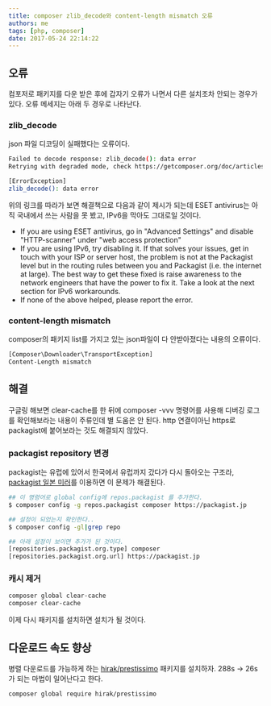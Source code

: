```yaml
---
title: composer zlib_decode와 content-length mismatch 오류
authors: me
tags: [php, composer]
date: 2017-05-24 22:14:22
---
```


## 오류

컴포저로 패키지를 다운 받은 후에 갑자기 오류가 나면서 다른 설치조차 안되는 경우가 있다.
오류 메세지는 아래 두 경우로 나타난다.

### zlib_decode

json 파일 디코딩이 실패했다는 오류이다.

```bash
Failed to decode response: zlib_decode(): data error
Retrying with degraded mode, check https://getcomposer.org/doc/articles/troubleshooting.md#degraded-mode for more info

[ErrorException]
zlib_decode(): data error
```

위의 링크를 따라가 보면 해결책으로 다음과 같이 제시가 되는데
ESET antivirus는 아직 국내에서 쓰는 사람을 못 봤고, IPv6을 막아도 그대로일 것이다.

- If you are using ESET antivirus, go in "Advanced Settings" and disable "HTTP-scanner" under "web access protection"
- If you are using IPv6, try disabling it. If that solves your issues, get in touch with your ISP or server host, the problem is not at the Packagist level but in the routing rules between you and Packagist (i.e. the internet at large). The best way to get these fixed is raise awareness to the network engineers that have the power to fix it. Take a look at the next section for IPv6 workarounds.
- If none of the above helped, please report the error.

### content-length mismatch

composer의 패키지 list를 가지고 있는 json파일이 다 안받아졌다는 내용의 오류이다.

```bash
[Composer\Downloader\TransportException]
Content-Length mismatch
```

## 해결

구글링 해보면 clear-cache를 한 뒤에 composer -vvv 명령어를 사용해 디버깅 로그를 확인해보라는 내용이 주류인데 별 도움은 안 된다.
http 연결이아닌 https로 packagist에 붙어보라는 것도 해결되지 않았다.

### packagist repository 변경

packagist는 유럽에 있어서 한국에서 유럽까지 갔다가 다시 돌아오는 구조라,
[packagist 일본 미러](https://packagist.jp/)를 이용하면 이 문제가 해결된다.

```bash
## 이 명령어로 global config에 repos.packagist 를 추가한다.
$ composer config -g repos.packagist composer https://packagist.jp

## 설정이 되었는지 확인한다..
$ composer config -gl|grep repo

## 아래 설정이 보이면 추가가 된 것이다.
[repositories.packagist.org.type] composer
[repositories.packagist.org.url] https://packagist.jp
```

### 캐시 제거

```bash
composer global clear-cache
composer clear-cache
```

이제 다시 패키지를 설치하면 설치가 될 것이다.

## 다운로드 속도 향상

병렬 다운로드를 가능하게 하는 [hirak/prestissimo](https://github.com/hirak/prestissimo) 패키지를 설치하자.
288s -> 26s 가 되는 마법이 일어난다고 한다.

```bash
composer global require hirak/prestissimo
```

